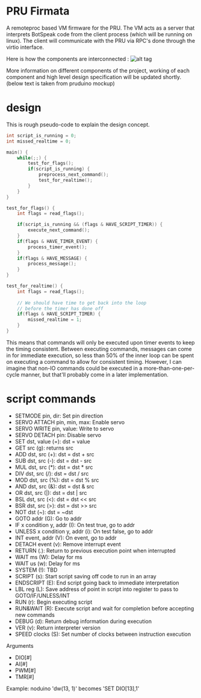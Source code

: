PRU Firmata
===========

A remoteproc based VM firmware for the PRU. The VM acts as a server that interprets BotSpeak code from the client process (which will be running on linux). The client will communicate with the PRU via RPC's done through the virtio interface.

Here is how the components are interconnected :
![alt tag](https://raw.github.com/wiki/deepakkarki/pru_firmata/Botspeak.jpg)

More information on different components of the project, working of each component and high level design specification will be updated shortly. (below text is taken from pruduino mockup)

# design

This is rough pseudo-code to explain the design concept.

```C
int script_is_running = 0;
int missed_realtime = 0;

main() {
	while(;;) {
		test_for_flags();
		if(script_is_running) {
			preprocess_next_command();
			test_for_realtime();
		}
	}
}

test_for_flags() {
	int flags = read_flags();

	if(script_is_running && (flags & HAVE_SCRIPT_TIMER)) {
		execute_next_command();
	}
	if(flags & HAVE_TIMER_EVENT) {
		process_timer_event();
	}
	if(flags & HAVE_MESSAGE) {
		process_message();
	}
}

test_for_realtime() {
	int flags = read_flags();
	
	// We should have time to get back into the loop
	// before the timer has done off
	if(flags & HAVE_SCRIPT_TIMER) {
		missed_realtime = 1;
	}
}
```

This means that commands will only be executed upon timer events to keep the timing
consistent.  Between executing commands, messages can come in for immediate execution,
so less than 50% of the inner loop can be spent on executing a command to allow for
consistent timing. However, I can imagine that non-IO commands could be executed in a
more-than-one-per-cycle manner, but that'll probably come in a later implementation.

# script commands

* SETMODE pin, dir: Set pin direction
* SERVO ATTACH pin, min, max: Enable servo
* SERVO WRITE pin, value: Write to servo
* SERVO DETACH pin: Disable servo
* SET dst, value (=): dst = value
* GET src (g): returns src
* ADD dst, src (+): dst = dst + src
* SUB dst, src (-): dst = dst - src
* MUL dst, src (*): dst = dst * src
* DIV dst, src (/): dst = dst / src
* MOD dst, src (%): dst = dst % src
* AND dst, src (&): dst = dst & src
* OR dst, src (|): dst = dst | src
* BSL dst, src (<): dst = dst << src
* BSR dst, src (>): dst = dst >> src
* NOT dst (~): dst = ~dst
* GOTO addr (G): Go to addr
* IF x condition y, addr (I): On test true, go to addr
* UNLESS x condition y, addr (i): On test false, go to addr
* INT event, addr (V): On event, go to addr 
* DETACH event (v): Remove interrupt event
* RETURN (.): Return to previous execution point when interrupted
* WAIT ms (W): Delay for ms
* WAIT us (w): Delay for ms
* SYSTEM (!): TBD
* SCRIPT (s): Start script saving off code to run in an array
* ENDSCRIPT (E): End script going back to immediate interpretation
* LBL reg (L): Save address of point in script into register to pass to GOTO/IF/UNLESS/INT
* RUN (r): Begin executing script
* RUN&WAIT (R): Execute script and wait for completion before accepting new commands
* DEBUG (d): Return debug information during execution
* VER (v): Return interpreter version
* SPEED clocks (S): Set number of clocks between instruction execution

Arguments

* DIO[#]
* AI[#]
* PWM[#]
* TMR[#]

Example: noduino 'dw(13, 1)' becomes 'SET DIO[13],1'

